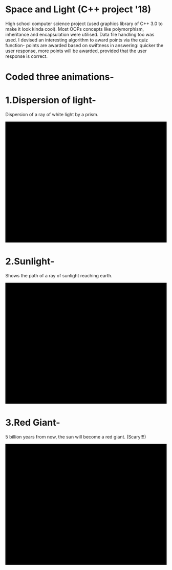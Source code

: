 # Space and Light (C++ project '18)
High school computer science project (used graphics library of C++ 3.0 to make it look kinda cool).
Most OOPs concepts like polymorphism, inheritance and encapsulation were utilised. Data file handling too was used.
I devised an interesting algorithm to award points via the quiz function- points are awarded based on swiftness in answering: quicker the user response, more points will be awarded, provided that the user response is correct.

# Coded three animations-

# 1.Dispersion of light-
Dispersion of a ray of white light by a prism.

![Preview](Demo/dispersion.gif)

# 2.Sunlight-
Shows the path of a ray of sunlight reaching earth.

![Preview](Demo/sunlight.gif)

# 3.Red Giant-
5 billion years from now, the sun will become a red giant. (Scary!!!)

![Preview](Demo/redgiant.gif)





